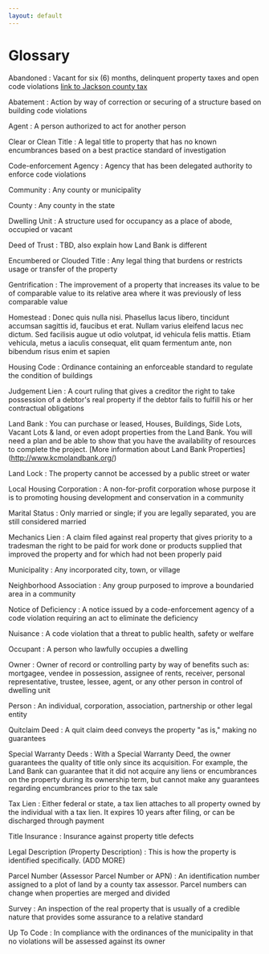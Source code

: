 ```yaml
---
layout: default
---
```


Glossary
========

Abandoned 
: Vacant for six (6) months, delinquent property taxes and open code violations [link to Jackson county tax](https://ascendweb.jacksongov.org/ascend/(0qn1xh555qfhdz45ae5wev55)/search.aspx)



Abatement
: Action by way of correction or securing of a structure based on building code violations



Agent
: A person authorized to act for another person



Clear or Clean Title
: A legal title to property that has no known encumbrances based on a best practice standard of investigation


Code-enforcement Agency
: Agency that has been delegated authority to enforce code violations


Community
: Any county or municipality


County
: Any county in the state


Dwelling Unit
: A structure used for occupancy as a place of abode, occupied or vacant


Deed of Trust
: TBD, also explain how Land Bank is different


Encumbered or Clouded Title
: Any legal thing that burdens or restricts usage or transfer of the property


Gentrification
: The improvement of a property that increases its value to be of comparable value to its relative area where it was previously of less comparable value


Homestead
: Donec quis nulla nisi. Phasellus lacus libero, tincidunt accumsan sagittis id, faucibus et erat. Nullam varius eleifend lacus nec dictum. Sed facilisis augue ut odio volutpat, id vehicula felis mattis. Etiam vehicula, metus a iaculis consequat, elit quam fermentum ante, non bibendum risus enim et sapien


Housing Code
: Ordinance containing an enforceable standard to regulate the condition of buildings


Judgement Lien
: A court ruling that gives a creditor the right to take possession of a debtor's real property if the debtor fails to fulfill his or her contractual obligations


Land Bank
: You can purchase or leased, Houses, Buildings, Side Lots, Vacant Lots & land, or even adopt properties from the Land Bank.  You will need a plan and be able to show that you have the availability of resources to complete the project.  [More information about Land Bank Properties] (http://www.kcmolandbank.org/)


Land Lock
: The property cannot be accessed by a public street or water


Local Housing Corporation
: A non-for-profit corporation whose purpose it is to promoting housing development and conservation in a community


Marital Status
: Only married or single; if you are legally separated, you are still considered married


Mechanics Lien
: A claim filed against real property that gives priority to a tradesman the right to be paid for work done or products supplied that improved the property and for which had not been properly paid


Municipality
: Any incorporated city, town, or village


Neighborhood Association
: Any group purposed to improve a boundaried area in a community


Notice of Deficiency
: A notice issued by a code-enforcement agency of a code violation requiring an act to eliminate the deficiency


Nuisance
: A code violation that a threat to public health, safety or welfare


Occupant
: A person who lawfully occupies a dwelling


Owner
: Owner of record or controlling party by way of benefits such as: mortgagee, vendee in possession, assignee of rents, receiver, personal representative, trustee, lessee, agent, or any other person in control of dwelling unit


Person
: An individual, corporation, association, partnership or other legal entity
 

Quitclaim Deed
: A quit claim deed conveys the property "as is," making no guarantees


Special Warranty Deeds
: With a Special Warranty Deed, the owner guarantees the quality of title only since its acquisition. For example, the Land Bank can guarantee that it did not acquire any liens or encumbrances on the property during its ownership term, but cannot make any guarantees regarding encumbrances prior to the tax sale


Tax Lien
: Either federal or state, a tax lien attaches to all property owned by the individual with a tax lien. It expires 10 years after filing, or can be discharged through payment


Title Insurance
: Insurance against property title defects


Legal Description (Property Description)
: This is how the property is identified specifically. (ADD MORE)


Parcel Number (Assessor Parcel Number or APN)
: An identification number assigned to a plot of land by a county tax assessor. Parcel numbers can change when properties are merged and divided


Survey
: An inspection of the real property that is usually of a credible nature that provides some assurance to a relative standard


Up To Code
: In compliance with the ordinances of the municipality in that no violations will be assessed against its owner

